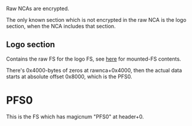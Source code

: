 Raw NCAs are encrypted.

The only known section which is not encrypted in the raw NCA is the logo
section, when the NCA includes that section.

## Logo section

Contains the raw FS for the logo FS, see
[here](NCA%20Content%20FS.md "wikilink") for mounted-FS contents.

There's 0x4000-bytes of zeros at rawnca+0x4000, then the actual data
starts at absolute offset 0x8000, which is the PFS0.

# PFS0

This is the FS which has magicnum "PFS0" at header+0.
